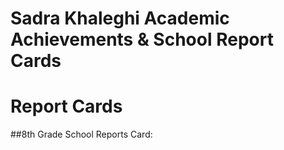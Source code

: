 # Sadra Khaleghi Academic Achievements & School Report Cards
# Report Cards
##8th Grade School Reports Card: 
